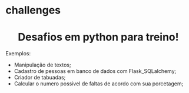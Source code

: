 # challenges
<h1 align="center">Desafios em python para treino!</h1>
<p>Exemplos: </p>
<ul>
  <li>Manipulação de textos;</li>
  <li>Cadastro de pessoas em banco de dados com Flask_SQLalchemy;</li>
  <li>Criador de tabuadas;</li>
  <li>Calcular o numero possivel de faltas de acordo com sua porcetagem;</li>
</ul>
